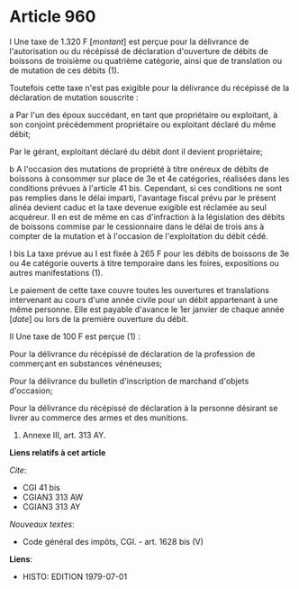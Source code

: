# Article 960

I  Une taxe de 1.320 F [*montant*] est perçue pour la délivrance de l'autorisation ou du récépissé de déclaration d'ouverture
de débits de boissons de troisième ou quatrième catégorie, ainsi que de translation ou de mutation de ces débits (1).

Toutefois cette taxe n'est pas exigible pour la délivrance du récépissé de la déclaration de mutation souscrite :

a  Par l'un des  époux succédant, en tant que propriétaire ou exploitant, à son conjoint précédemment propriétaire ou
exploitant déclaré du même débit;

Par le gérant, exploitant déclaré du débit dont il devient propriétaire;

b  A l'occasion des mutations de propriété à titre onéreux de débits de boissons à consommer sur place de 3e et 4e
catégories, réalisées dans les conditions prévues à l'article 41 bis. Cependant, si ces conditions ne sont pas remplies dans
le délai imparti, l'avantage fiscal prévu par le présent alinéa devient caduc et la taxe devenue exigible est réclamée au
seul acquéreur. Il en est de même en cas d'infraction à la législation des débits de boissons commise par le cessionnaire
dans le délai de trois ans à compter de la mutation et à l'occasion de l'exploitation du débit cédé.

I bis  La taxe prévue au I est fixée à 265 F pour les débits de boissons de 3e ou 4e catégorie ouverts à titre temporaire
dans les foires, expositions ou autres manifestations (1).

Le paiement de cette taxe couvre toutes les ouvertures et translations intervenant au cours d'une année civile pour un débit
appartenant à une même personne. Elle est payable d'avance le 1er janvier de chaque année [*date*] ou lors de la première
ouverture du débit.

II  Une taxe de 100 F est perçue (1) :

Pour la délivrance du récépissé de déclaration de la profession de commerçant en substances vénéneuses;

Pour la délivrance du bulletin d'inscription de marchand d'objets d'occasion;

Pour la délivrance du récépissé de déclaration à la personne désirant se livrer au commerce des armes et des munitions.

1)  Annexe III, art. 313 AY.

**Liens relatifs à cet article**

_Cite_:

  - CGI 41 bis
  - CGIAN3 313 AW
  - CGIAN3 313 AY

_Nouveaux textes_:

  - Code général des impôts, CGI. - art. 1628 bis (V)

**Liens**:

  - HISTO: EDITION 1979-07-01
